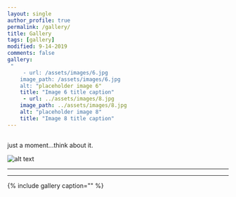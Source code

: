 ```yaml
---
layout: single
author_profile: true
permalink: /gallery/
title: Gallery
tags: [gallery]
modified: 9-14-2019
comments: false
gallery:
 "    
     - url: /assets/images/6.jpg
    image_path: /assets/images/6.jpg
    alt: "placeholder image 6"
    title: "Image 6 title caption"  
     - url: ../assets/images/8.jpg
    image_path: ../assets/images/8.jpg
    alt: "placeholder image 8"
    title: "Image 8 title caption"  
---
```


## 
just a moment...think about it.

![alt text](../assets/images/6.jpg "Team Picture")

---
****

{% include gallery caption="" %}

